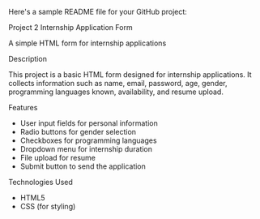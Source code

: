 Here's a sample README file for your GitHub project:

Project 2
Internship Application Form

A simple HTML form for internship applications

Description

This project is a basic HTML form designed for internship applications. It collects information such as name, email, password, age, gender, programming languages known, availability, and resume upload.

Features

- User input fields for personal information
- Radio buttons for gender selection
- Checkboxes for programming languages
- Dropdown menu for internship duration
- File upload for resume
- Submit button to send the application

Technologies Used

- HTML5
- CSS (for styling)

